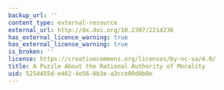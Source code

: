 ```yaml
---
backup_url: ''
content_type: external-resource
external_url: http://dx.doi.org/10.2307/2214236
has_external_licence_warning: true
has_external_license_warning: true
is_broken: ''
license: https://creativecommons.org/licenses/by-nc-sa/4.0/
title: A Puzzle About the Rational Authority of Morality
uid: 5254455d-e462-4e56-8b3e-a3cce00d0b8e
---
```


